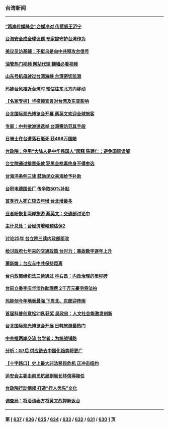 ### 台湾新闻
---
#### [“两岸传媒峰会”台媒冷对 传惹怒王沪宁](../../pages/ncid1349361/n14005163.md?05281645) 
#### [台海安全成全球议题 专家提守护台湾作为](../../pages/ncid1349361/n14005045.md?05281645) 
#### [美议员访基辅：不挺乌是向中共释攻台信号](../../pages/ncid1349361/n14005081.md?05281645) 
#### [油管热门视频 网站代理 翻墙必看视频](http://138.2.39.72:81/youtube.html?epic-marker?05281645)
#### [山东号航母驶过台湾海峡 台湾密切监测](../../pages/ncid1349361/n14005068.md?05281645) 
#### [玛娃台风接近台湾时 预估往东北方向移动](../../pages/ncid1349361/n14004911.md?05281645) 
#### [【名家专栏】华盛顿宣言对台湾及东亚影响](../../pages/ncid1349361/n14003915.md?05281645) 
#### [台北国际观光博览会开幕 蔡英文欢迎全球旅客](../../pages/ncid1349361/n14004680.md?05281645) 
#### [专家：中共欲渗透选举 台湾需防范其手段](../../pages/ncid1349361/n14004255.md?05281645) 
#### [日骑士在台遭落石砸死 获468万国赔](../../pages/ncid1349361/n14004595.md?05281645) 
#### [台政院：停用“大陆人是中华民国人”函释 陈建仁：避免国际误解](../../pages/ncid1349361/n14004570.md?05281645) 
#### [台立院通过排黑条款 犯黑金枪毒终身不得参选](../../pages/ncid1349361/n14004617.md?05281645) 
#### [台海洋条例三读 鼓励民众亲海给予补助](../../pages/ncid1349361/n14004625.md?05281645) 
#### [台积电德国设厂 传争取50%补贴](../../pages/ncid1349361/n14004616.md?05281645) 
#### [首季行人死亡较去年增 台北增最多](../../pages/ncid1349361/n14004627.md?05281645) 
#### [业者盼恢复两岸旅游 蔡英文：交通部讨论中](../../pages/ncid1349361/n14004628.md?05281645) 
#### [主计总处：台经济增幅预估保2](../../pages/ncid1349361/n14004614.md?05281645) 
#### [讨论25年 台立院三读内政部组改](../../pages/ncid1349361/n14004630.md?05281645) 
#### [检讨政府七年来的交通政策 台时力：事故数字逐年上升](../../pages/ncid1349361/n14004633.md?05281645) 
#### [萧新煌：台应与中共保持距离](../../pages/ncid1349361/n14004571.md?05281645) 
#### [台内政部组织法三读通过 林右昌：内政治理的里程碑](../../pages/ncid1349361/n14004645.md?05281645) 
#### [台前立委李庆华涉诈助理费 2千万元豪宅将法拍](../../pages/ncid1349361/n14004638.md?05281645) 
#### [玛娃创今年地表最强 下周北、东部迎阵雨](../../pages/ncid1349361/n14004577.md?05281645) 
#### [首届科普创意松21队获奖 吴政忠：人文社会能激发创新](../../pages/ncid1349361/n14004598.md?05281645) 
#### [台北国际观光博览会开展 日韩旅游最热门](../../pages/ncid1349361/n14004596.md?05281645) 
#### [中共推两岸交流 台学者：为统战铺路](../../pages/ncid1349361/n14004566.md?05281645) 
#### [分析：G7后 供应链去中国化趋势将更广](../../pages/ncid1349361/n14003709.md?05281645) 
#### [【十字路口】史上最大非法移民危机 正冲击纽约](../../pages/ncid1349361/n14003923.md?05281645) 
#### [运安会主委由前民航局副局长林信得接任](../../pages/ncid1349361/n14003946.md?05281645) 
#### [台政院行动纲领 打造“行人优先”文化](../../pages/ncid1349361/n14003942.md?05281645) 
#### [调查局：将洽请泰方将黄文烈押解返台](../../pages/ncid1349361/n14003891.md?05281645) 

---
#### 第 [ [637](./637.md?05281645) / [636](./636.md?05281645) / [635](./635.md?05281645) / [634](./634.md?05281645) / [633](./633.md?05281645) / [632](./632.md?05281645) / [631](./631.md?05281645) / [630](./630.md?05281645) ] 页
